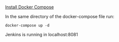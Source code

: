

[Install Docker Compose](https://docs.docker.com/compose/install/)


In the same directory of the docker-compose file run:
```
docker-compose up -d
```

Jenkins is running in localhost:8081
